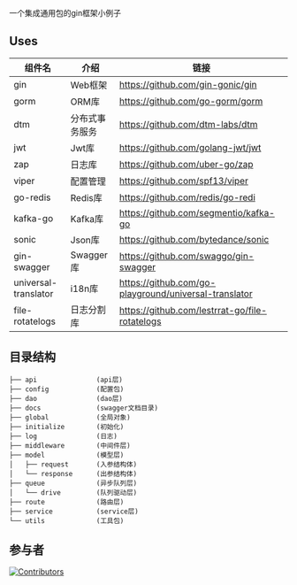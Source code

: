 一个集成通用包的gin框架小例子

## Uses

| 组件名                  | 介绍       | 链接                                                    |
|----------------------|----------|-------------------------------------------------------|
| gin                  | Web框架    | https://github.com/gin-gonic/gin                      |
| gorm                 | ORM库     | https://github.com/go-gorm/gorm                       |
| dtm                  | 分布式事务服务  | https://github.com/dtm-labs/dtm                       |
| jwt                  | Jwt库     | https://github.com/golang-jwt/jwt                     |
| zap                  | 日志库      | https://github.com/uber-go/zap                        |
| viper                | 配置管理     | https://github.com/spf13/viper                        |
| go-redis             | Redis库   | https://github.com/redis/go-redi                      |
| kafka-go             | Kafka库   | https://github.com/segmentio/kafka-go                 |
| sonic                | Json库    | https://github.com/bytedance/sonic                    |
| gin-swagger          | Swagger库 | https://github.com/swaggo/gin-swagger                 |
| universal-translator | i18n库    | https://github.com/go-playground/universal-translator |
| file-rotatelogs      | 日志分割库    | https://github.com/lestrrat-go/file-rotatelogs        |

## 目录结构

```
├── api               (api层)
├── config            (配置包)
├── dao               (dao层)
├── docs              (swagger文档目录)
├── global            (全局对象)
├── initialize        (初始化)
├── log               (日志)
├── middleware        (中间件层)
├── model             (模型层)
│   ├── request       (入参结构体)
│   └── response      (出参结构体)
├── queue             (异步队列层)
│   └── drive         (队列驱动层)
├── route             (路由层)
├── service           (service层)
└── utils             (工具包)
```

## 参与者

[![Contributors](https://contributors-img.web.app/image?repo=Gekkoou/gin-example)](https://github.com/Gekkoou/gin-example/graphs/contributors)
